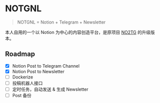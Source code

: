 # NOTGNL

> NOTGNL = Notion + Telegram + Newsletter

本人自用的一个以 Notion 为中心的内容创造平台，是原项目 [NO2TG](https://gtihub.com/varzy/no2tg) 的升级版本。

## Roadmap

- [x] Notion Post to Telegram Channel
- [x] Notion Post to Newsletter
- [ ] Dockerize
- [ ] 投稿机器人接口
- [ ] 定时任务，自动发送 & 生成 Newsletter
- [ ] Post 备份
